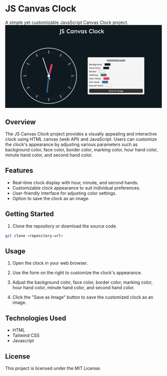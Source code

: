 # JS Canvas Clock

A simple yet customizable JavaScript Canvas Clock project.
![Project Screenshot](./src/images/canvas-clock.png)

## Overview

The JS Canvas Clock project provides a visually appealing and interactive clock using HTML canvas (web API) and JavaScript. Users can customize the clock's appearance by adjusting various parameters such as background color, face color, border color, marking color, hour hand color, minute hand color, and second hand color.

## Features

- Real-time clock display with hour, minute, and second hands.
- Customizable clock appearance to suit individual preferences.
- User-friendly interface for adjusting color settings.
- Option to save the clock as an image.

## Getting Started

1. Clone the repository or download the source code.

```bash
git clone <repository-url>

```

## Usage

1. Open the clock in your web browser.

2. Use the form on the right to customize the clock's appearance.

3. Adjust the background color, face color, border color, marking color, hour hand color, minute hand color, and second hand color.

4. Click the "Save as Image" button to save the customized clock as an image.

## Technologies Used

- HTML
- Tailwind CSS
- Javascript

## License

This project is licensed under the MIT License.

